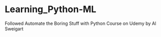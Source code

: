 # Learning_Python-ML
Followed Automate the Boring Stuff with Python Course on Udemy by Al Sweigart 
